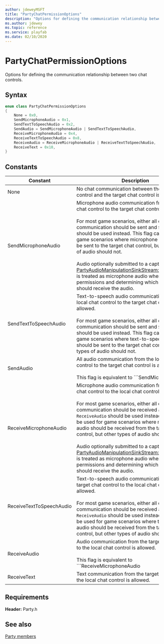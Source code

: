 ```yaml
---
author: jdeweyMSFT
title: "PartyChatPermissionOptions"
description: "Options for defining the communication relationship between two chat controls."
ms.author: jdewey
ms.topic: reference
ms.service: playfab
ms.date: 02/10/2020
---
```


# PartyChatPermissionOptions  

Options for defining the communication relationship between two chat controls.    

## Syntax  
  
```cpp
enum class PartyChatPermissionOptions    
{  
    None = 0x0,  
    SendMicrophoneAudio = 0x1,  
    SendTextToSpeechAudio = 0x2,  
    SendAudio = SendMicrophoneAudio | SendTextToSpeechAudio,  
    ReceiveMicrophoneAudio = 0x4,  
    ReceiveTextToSpeechAudio = 0x8,  
    ReceiveAudio = ReceiveMicrophoneAudio | ReceiveTextToSpeechAudio,  
    ReceiveText = 0x10,  
}  
```  
  
## Constants  
  
| Constant | Description |
| --- | --- |
| None | No chat communication between the local chat control and the target chat control is allowed. |  
| SendMicrophoneAudio | Microphone audio communication from the local chat control to the target chat control is allowed.<br/><br/> For most game scenarios, either all or no audio communication should be sent and ```SendAudio``` should be used instead. This flag can be used for game scenarios where microphone audio should be sent to the target chat control, but other types of audio should not. <br /><br /> Audio optionally submitted to a capture sink via [PartyAudioManipulationSinkStream::SubmitBuffer()](../classes/PartyAudioManipulationSinkStream/methods/partyaudiomanipulationsinkstream_submitbuffer.md) is treated as microphone audio when applying chat permissions and determining which chat controls should receive the audio. |  
| SendTextToSpeechAudio | Text-to-speech audio communication from the local chat control to the target chat control is allowed.<br/><br/> For most game scenarios, either all or no audio communication should be sent and ```SendAudio``` should be used instead. This flag can be used for game scenarios where text-to-speech audio should be sent to the target chat control, but other types of audio should not. |  
| SendAudio | All audio communication from the local chat control to the target chat control is allowed.<br/><br/> This flag is equivalent to ```SendMicrophoneAudio | SendTextToSpeechAudio```. |  
| ReceiveMicrophoneAudio | Microphone audio communication from the target chat control to the local chat control is allowed.<br/><br/> For most game scenarios, either all or no audio communication should be received and ```ReceiveAudio``` should be used instead. This flag can be used for game scenarios where microphone audio should be received from the target chat control, but other types of audio should not. <br /><br /> Audio optionally submitted to a capture sink via [PartyAudioManipulationSinkStream::SubmitBuffer()](../classes/PartyAudioManipulationSinkStream/methods/partyaudiomanipulationsinkstream_submitbuffer.md) is treated as microphone audio when applying chat permissions and determining which chat controls should receive the audio. |  
| ReceiveTextToSpeechAudio | Text-to-speech audio communication from the target chat control to the local chat control is allowed.<br/><br/> For most game scenarios, either all or no audio communication should be received and ```ReceiveAudio``` should be used instead. This flag can be used for game scenarios where text-to-speech audio should be received from the target chat control, but other types of audio should not. |  
| ReceiveAudio | Audio communication from the target chat control to the local chat control is allowed.<br/><br/> This flag is equivalent to ```ReceiveMicrophoneAudio | ReceiveTextToSpeechAudio```. |  
| ReceiveText | Text communication from the target chat control to the local chat control is allowed. |  
  
  
## Requirements  
  
**Header:** Party.h
  
## See also  
[Party members](../party_members.md)  

  
  
